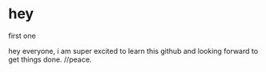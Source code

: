 # hey
first one

hey everyone, i am super excited to learn this github and looking forward to get things done.
//peace.
